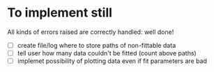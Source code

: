 # To implement still

All kinds of errors raised are correctly handled: well done! 

- [ ] create file/log where to store paths of non-fittable data
- [ ] tell user how many data couldn't be fitted (count above paths)
- [ ] implemet possibility of plotting data even if fit parameters are bad